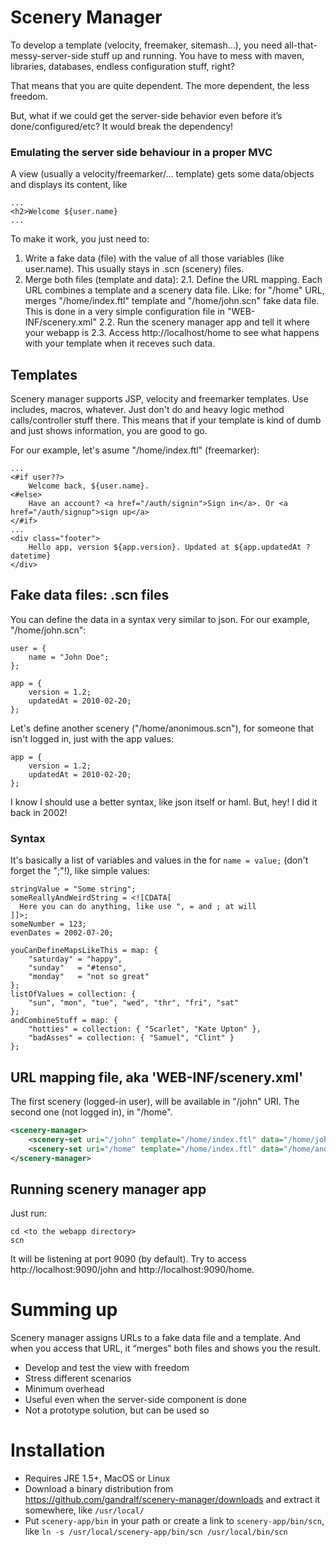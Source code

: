 Scenery Manager
===============

To develop a template (velocity, freemaker, sitemash...), you need all-that-messy-server-side stuff up and running. You have to mess with maven, libraries, databases, endless configuration stuff, right?

That means that you are quite dependent. The more dependent, the less freedom.

But, what if we could get the server-side behavior even before it’s done/configured/etc? It would break the dependency!

### Emulating the server side behaviour in a proper MVC

A view (usually a velocity/freemarker/... template) gets some data/objects and displays its content, like

    ...
    <h2>Welcome ${user.name}
    ...

To make it work, you just need to:

1. Write a fake data (file) with the value of all those variables (like user.name). This usually stays in .scn (scenery) files.
2. Merge both files (template and data):
2.1. Define the URL mapping. Each URL combines a template and a scenery data file. Like: for "/home" URL, merges "/home/index.ftl" template and "/home/john.scn" fake data file. This is done in a very simple configuration file in "WEB-INF/scenery.xml"
2.2. Run the scenery manager app and tell it where your webapp is
2.3. Access http://localhost/home to see what happens with your template when it receves such data.

Templates
---------

Scenery manager supports JSP, velocity and freemarker templates. Use includes, macros, whatever.
Just don't do and heavy logic method calls/controller stuff there.
This means that if your template is kind of dumb and just shows information, you are good to go.

For our example, let's asume "/home/index.ftl" (freemarker):
```ftl
...
<#if user??>
    Welcome back, ${user.name}.
<#else>
    Have an account? <a href="/auth/signin">Sign in</a>. Or <a href="/auth/signup">sign up</a>
</#if>
...
<div class="footer">
    Hello app, version ${app.version}. Updated at ${app.updatedAt ?datetime}
</div>
```

Fake data files: .scn files
---------------------------

You can define the data in a syntax very similar to json. For our example, "/home/john.scn":

    user = {
        name = "John Doe";
    };
    
    app = {
        version = 1.2;
        updatedAt = 2010-02-20;
    };
    
Let's define another scenery ("/home/anonimous.scn"), for someone that isn't logged in, just with the app values:

    app = {
        version = 1.2;
        updatedAt = 2010-02-20;
    };

I know I should use a better syntax, like json itself or haml. But, hey! I did it back in 2002!

### Syntax
It's basically a list of variables and values in the for `name = value;` (don't forget the ";"!), like simple values:

    stringValue = "Some string";
    someReallyAndWeirdString = <![CDATA[
      Here you can do anything, like use ", = and ; at will
    ]]>;
    someNumber = 123;
    evenDates = 2002-07-20;
    
    youCanDefineMapsLikeThis = map: {
        "saturday" = "happy", 
        "sunday"   = "#tenso", 
        "monday"   = "not so great"
    };
    listOfValues = collection: {
        "sun", "mon", "tue", "wed", "thr", "fri", "sat"
    };
    andCombineStuff = map: {
        "hotties" = collection: { "Scarlet", "Kate Upton" },
        "badAsses" = collection: { "Samuel", "Clint" }
    };

URL mapping file, aka 'WEB-INF/scenery.xml'
-------------------------------------------
The first scenery (logged-in user), will be available in "/john" URI. The second one (not logged in), in "/home".
```xml
<scenery-manager>
    <scenery-set uri="/john" template="/home/index.ftl" data="/home/john.scn" />
    <scenery-set uri="/home" template="/home/index.ftl" data="/home/anonymous.scn" />
</scenery-manager>
```
Running scenery manager app
---------------------------

Just run:

    cd <to the webapp directory>
    scn

It will be listening at port 9090 (by default). Try to access http://localhost:9090/john and http://localhost:9090/home.

Summing up
==========

Scenery manager assigns URLs to a fake data file and a template. And when you access that URL, it “merges” both files and shows you the result.

- Develop and test the view with freedom
- Stress different scenarios
- Minimum overhead
- Useful even when the server-side component is done
- Not a prototype solution, but can be used so

Installation
============

* Requires JRE 1.5+, MacOS or Linux
* Download a binary distribution from https://github.com/gandralf/scenery-manager/downloads and extract it somewhere, like `/usr/local/`
* Put `scenery-app/bin` in your path or create a link to `scenery-app/bin/scn`, like `ln -s /usr/local/scenery-app/bin/scn /usr/local/bin/scn`
